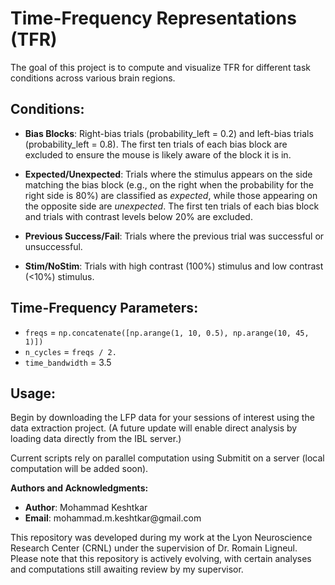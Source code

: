 # **Time-Frequency Representations (TFR)**

The goal of this project is to compute and visualize TFR for different task conditions across various brain regions.

## **Conditions:**

-   **Bias Blocks**: Right-bias trials (probability_left = 0.2) and left-bias trials (probability_left = 0.8). The first ten trials of each bias block are excluded to ensure the mouse is likely aware of the block it is in.

-   **Expected/Unexpected**: Trials where the stimulus appears on the side matching the bias block (e.g., on the right when the probability for the right side is 80%) are classified as *expected*, while those appearing on the opposite side are *unexpected*. The first ten trials of each bias block and trials with contrast levels below 20% are excluded.

-   **Previous Success/Fail**: Trials where the previous trial was successful or unsuccessful.

-   **Stim/NoStim**: Trials with high contrast (100%) stimulus and low contrast (\<10%) stimulus.

## **Time-Frequency Parameters:**

-   `freqs` = `np.concatenate([np.arange(1, 10, 0.5), np.arange(10, 45, 1)])`
-   `n_cycles` = `freqs / 2.`
-   `time_bandwidth` = 3.5

## **Usage:**

Begin by downloading the LFP data for your sessions of interest using the data extraction project. (A future update will enable direct analysis by loading data directly from the IBL server.)

Current scripts rely on parallel computation using Submitit on a server (local computation will be added soon).

**Authors and Acknowledgments:**

-   **Author**: Mohammad Keshtkar
-   **Email**: mohammad.m.keshtkar\@gmail.com

This repository was developed during my work at the Lyon Neuroscience Research Center (CRNL) under the supervision of Dr. Romain Ligneul. Please note that this repository is actively evolving, with certain analyses and computations still awaiting review by my supervisor.